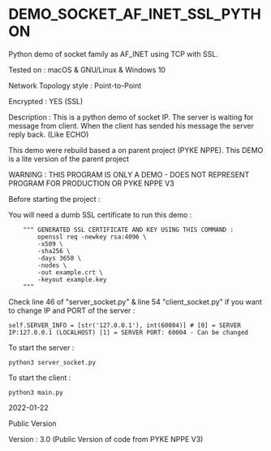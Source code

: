 # DEMO_SOCKET_AF_INET_SSL_PYTHON
Python demo of socket family as AF_INET using TCP with SSL.

Tested on : macOS & GNU/Linux & Windows 10

Network Topology style : Point-to-Point

Encrypted : YES (SSL)
 
Description : 
This is a python demo of socket IP. The server is waiting for message from client. When the client has sended his message the server reply back. (Like ECHO)

This demo were rebuild based a on parent project (PYKE NPPE). This DEMO is a lite version of the parent project

WARNING : THIS PROGRAM IS ONLY A DEMO - DOES NOT REPRESENT PROGRAM FOR PRODUCTION OR PYKE NPPE V3

Before starting the project :

You will need a dumb SSL certificate to run this demo :

        """ GENERATED SSL CERTIFICATE AND KEY USING THIS COMMAND :
            openssl req -newkey rsa:4096 \
            -x509 \
            -sha256 \
            -days 3650 \
            -nodes \
            -out example.crt \
            -keyout example.key
        """
 
Check line 46 of "server_socket.py" & line 54 "client_socket.py" if you want to change IP and PORT of the server :

    self.SERVER_INFO = [str('127.0.0.1'), int(60004)] # [0] = SERVER IP:127.0.0.1 (LOCALHOST) [1] = SERVER PORT: 60004 - Can be changed
    
To start the server :

    python3 server_socket.py
    
  
  
To start the client : 

    python3 main.py


2022-01-22

Public Version

Version : 3.0 (Public Version of code from PYKE NPPE V3)
  
